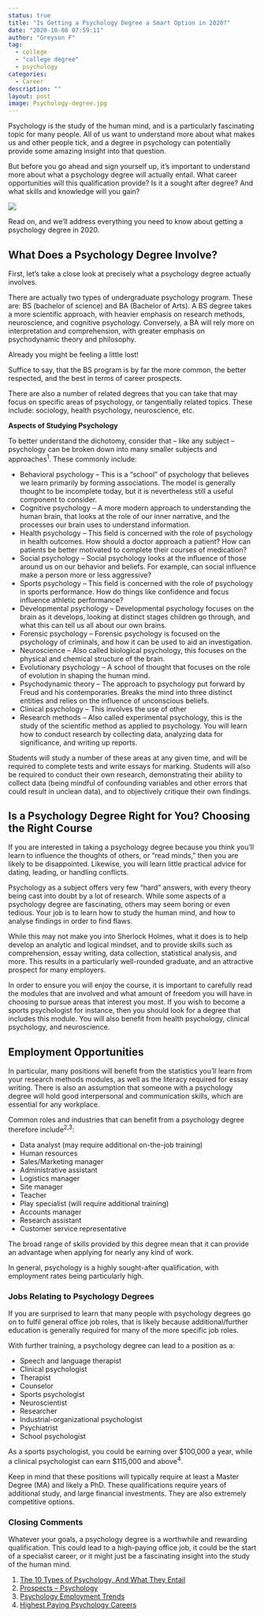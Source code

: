 ```yaml
---
status: true
title: "Is Getting a Psychology Degree a Smart Option in 2020?"
date: "2020-10-08 07:59:11"
author: "Greyson F"
tag:
  - college
  - "college degree"
  - psychology
categories:
  - Career
description: ""
layout: post
image: Psychology-degree.jpg
---
```


Psychology is the study of the human mind, and is a particularly fascinating topic for many people. All of us want to understand more about what makes us and other people tick, and a degree in psychology can potentially provide some amazing insight into that question.

But before you go ahead and sign yourself up, it’s important to understand more about what a psychology degree will actually entail. What career opportunities will this qualification provide? Is it a sought after degree? And what skills and knowledge will you gain?

![](/posts/Psychology-degree.jpg)

Read on, and we’ll address everything you need to know about getting a psychology degree in 2020.

## What Does a Psychology Degree Involve?

First, let’s take a close look at precisely what a psychology degree actually involves.

There are actually two types of undergraduate psychology program. These are: BS (bachelor of science) and BA (Bachelor of Arts). A BS degree takes a more scientific approach, with heavier emphasis on research methods, neuroscience, and cognitive psychology. Conversely, a BA will rely more on interpretation and comprehension, with greater emphasis on psychodynamic theory and philosophy.

Already you might be feeling a little lost!

Suffice to say, that the BS program is by far the more common, the better respected, and the best in terms of career prospects.

There are also a number of related degrees that you can take that may focus on specific areas of psychology, or tangentially related topics. These include: sociology, health psychology, neuroscience, etc.

**Aspects of Studying Psychology**

To better understand the dichotomy, consider that – like any subject – psychology can be broken down into many smaller subjects and approaches<sup>1</sup>. These commonly include:

- Behavioral psychology – This is a “school” of psychology that believes we learn primarily by forming associations. The model is generally thought to be incomplete today, but it is nevertheless still a useful component to consider.
- Cognitive psychology – A more modern approach to understanding the human brain, that looks at the role of our inner narrative, and the processes our brain uses to understand information.
- Health psychology – This field is concerned with the role of psychology in health outcomes. How should a doctor approach a patient? How can patients be better motivated to complete their courses of medication?
- Social psychology – Social psychology looks at the influence of those around us on our behavior and beliefs. For example, can social influence make a person more or less aggressive?
- Sports psychology – This field is concerned with the role of psychology in sports performance. How do things like confidence and focus influence athletic performance?
- Developmental psychology – Developmental psychology focuses on the brain as it develops, looking at distinct stages children go through, and what this can tell us all about our own brains.
- Forensic psychology – Forensic psychology is focused on the psychology of criminals, and how it can be used to aid an investigation.
- Neuroscience – Also called biological psychology, this focuses on the physical and chemical structure of the brain.
- Evolutionary psychology – A school of thought that focuses on the role of evolution in shaping the human mind.
- Psychodynamic theory – The approach to psychology put forward by Freud and his contemporaries. Breaks the mind into three distinct entities and relies on the influence of unconscious beliefs.
- Clinical psychology – This involves the use of other
- Research methods – Also called experimental psychology, this is the study of the scientific method as applied to psychology. You will learn how to conduct research by collecting data, analyzing data for significance, and writing up reports.

Students will study a number of these areas at any given time, and will be required to complete tests and write essays for marking. Students will also be required to conduct their own research, demonstrating their ability to collect data (being mindful of confounding variables and other errors that could result in unclean data), and to objectively critique their own findings.

## Is a Psychology Degree Right for You? Choosing the Right Course

If you are interested in taking a psychology degree because you think you’ll learn to influence the thoughts of others, or “read minds,” then you are likely to be disappointed. Likewise, you will learn little practical advice for dating, leading, or handling conflicts.

Psychology as a subject offers very few “hard” answers, with every theory being cast into doubt by a lot of research. While some aspects of a psychology degree are fascinating, others may seem boring or even tedious. Your job is to learn how to study the human mind, and how to analyse findings in order to find flaws.

While this may not make you into Sherlock Holmes, what it does is to help develop an analytic and logical mindset, and to provide skills such as comprehension, essay writing, data collection, statistical analysis, and more. This results in a particularly well-rounded graduate, and an attractive prospect for many employers.

In order to ensure you will enjoy the course, it is important to carefully read the modules that are involved and what amount of freedom you will have in choosing to pursue areas that interest you most. If you wish to become a sports psychologist for instance, then you should look for a degree that includes this module. You will also benefit from health psychology, clinical psychology, and neuroscience.

## Employment Opportunities

In particular, many positions will benefit from the statistics you’ll learn from your research methods modules, as well as the literacy required for essay writing. There is also an assumption that someone with a psychology degree will hold good interpersonal and communication skills, which are essential for any workplace.

Common roles and industries that can benefit from a psychology degree therefore include<sup>2,3</sup>:

- Data analyst (may require additional on-the-job training)
- Human resources
- Sales/Marketing manager
- Administrative assistant
- Logistics manager
- Site manager
- Teacher
- Play specialist (will require additional training)
- Accounts manager
- Research assistant
- Customer service representative

The broad range of skills provided by this degree mean that it can provide an advantage when applying for nearly any kind of work.

In general, psychology is a highly sought-after qualification, with employment rates being particularly high.

### Jobs Relating to Psychology Degrees

If you are surprised to learn that many people with psychology degrees go on to fulfil general office job roles, that is likely because additional/further education is generally required for many of the more specific job roles.

With further training, a psychology degree can lead to a position as a:

- Speech and language therapist
- Clinical psychologist
- Therapist
- Counselor
- Sports psychologist
- Neuroscientist
- Researcher
- Industrial-organizational psychologist
- Psychiatrist
- School psychologist

As a sports psychologist, you could be earning over $100,000 a year, while a clinical psychologist can earn $115,000 and above<sup>4</sup>.

Keep in mind that these positions will typically require at least a Master Degree (MA) and likely a PhD. These qualifications require years of additional study, and large financial investments. They are also extremely competitive options.

### Closing Comments

Whatever your goals, a psychology degree is a worthwhile and rewarding qualification. This could lead to a high-paying office job, it could be the start of a specialist career, or it might just be a fascinating insight into the study of the human mind.

1. [The 10 Types of Psychology, And What They Entail](https://www.sacap.edu.za/blog/psychology/types-of-psychology/)
2. [Prospects – Psychology](https://www.prospects.ac.uk/careers-advice/what-can-i-do-with-my-degree/psychology)
3. [Psychology Employment Trends](https://www.verywellmind.com/psychology-employment-trends-2794951)
4. [Highest Paying Psychology Careers](https://www.careerprofiles.info/highest-paying-psychology-careers.html)
